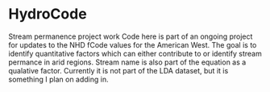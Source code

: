 # HydroCode
Stream permanence project work
Code here is part of an ongoing project for updates to the NHD fCode values for the American West.
The goal is to identify quantitative factors which can either contribute to or identify stream permance in arid regions.
Stream name is also part of the equation as a qualative factor.  Currently it is not part of the LDA dataset, but it is
something I plan on adding in.
